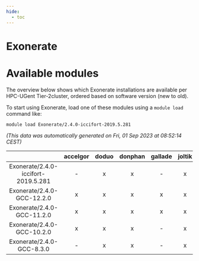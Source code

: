 ```yaml
---
hide:
  - toc
---
```


Exonerate
=========

# Available modules


The overview below shows which Exonerate installations are available per HPC-UGent Tier-2cluster, ordered based on software version (new to old).

To start using Exonerate, load one of these modules using a `module load` command like:

```shell
module load Exonerate/2.4.0-iccifort-2019.5.281
```

*(This data was automatically generated on Fri, 01 Sep 2023 at 08:52:14 CEST)*  

| |accelgor|doduo|donphan|gallade|joltik|skitty|swalot|victini|
| :---: | :---: | :---: | :---: | :---: | :---: | :---: | :---: | :---: |
|Exonerate/2.4.0-iccifort-2019.5.281|-|x|x|-|x|x|-|x|
|Exonerate/2.4.0-GCC-12.2.0|x|x|x|x|x|x|x|x|
|Exonerate/2.4.0-GCC-11.2.0|x|x|x|x|x|x|x|x|
|Exonerate/2.4.0-GCC-10.2.0|x|x|x|-|x|x|x|x|
|Exonerate/2.4.0-GCC-8.3.0|-|x|x|-|x|-|-|-|
